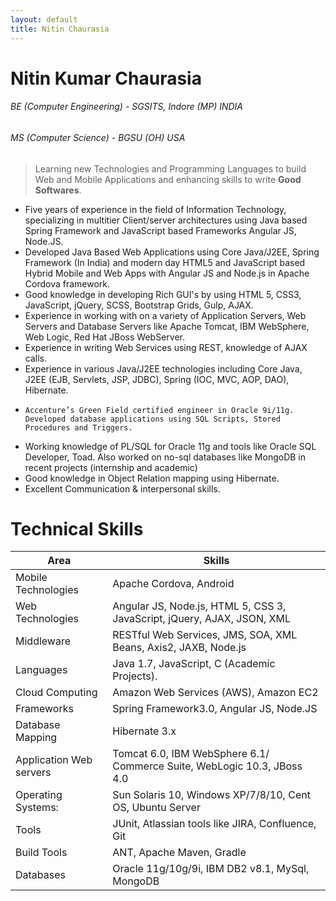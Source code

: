 ```yaml
---
layout: default
title: Nitin Chaurasia
---
```

# Nitin Kumar Chaurasia

###### BE (Computer Engineering) - SGSITS, Indore (MP) INDIA

###### MS (Computer Science) - BGSU (OH) USA

> Learning new Technologies and Programming Languages to build Web and Mobile Applications  and enhancing skills to write **Good Softwares**.

  - Five years of experience in the field of Information Technology, specializing in multitier Client/server architectures using Java based Spring Framework and JavaScript based Frameworks Angular JS, Node.JS.
  - Developed Java Based Web Applications using Core Java/J2EE, Spring Framework (In India) and modern day HTML5 and JavaScript based Hybrid Mobile and Web Apps with Angular JS and Node.js in Apache Cordova framework.
  - Good knowledge in developing Rich GUI's by using HTML 5, CSS3, JavaScript, jQuery, SCSS, Bootstrap Grids, Gulp, AJAX.
  - Experience in working with on a variety of Application Servers, Web Servers and Database Servers like Apache Tomcat, IBM WebSphere, Web Logic, Red Hat JBoss WebServer.
  - Experience in writing Web Services using REST, knowledge of AJAX calls.
  - Experience in various Java/J2EE technologies including Core Java, J2EE (EJB, Servlets, JSP, JDBC), Spring (IOC, MVC, AOP, DAO), Hibernate.
  - 	Accenture’s Green Field certified engineer in Oracle 9i/11g. Developed database applications using SQL Scripts, Stored Procedures and Triggers.
  - Working knowledge of PL/SQL for Oracle 11g and tools like Oracle SQL Developer, Toad. Also worked on no-sql databases like MongoDB in recent projects (internship and academic)
  - Good knowledge in Object Relation mapping using Hibernate.
  - Excellent Communication & interpersonal skills.

# Technical Skills

|Area   |   Skills|
|---|---|
|  Mobile Technologies |  Apache Cordova, Android|
|  Web Technologies |  Angular JS, Node.js, HTML 5, CSS 3, JavaScript, jQuery, AJAX, JSON, XML |
| Middleware   |  RESTful Web Services, JMS, SOA, XML Beans, Axis2, JAXB, Node.js |
|  Languages |  Java 1.7, JavaScript, C (Academic Projects). |
|  Cloud Computing | Amazon Web Services (AWS), Amazon EC2  |
| Frameworks  | Spring Framework3.0, Angular JS, Node.JS  |
|  Database Mapping |  Hibernate 3.x |
| Application Web servers  |  Tomcat 6.0, IBM WebSphere 6.1/ Commerce Suite, WebLogic 10.3, JBoss 4.0 |
| Operating Systems:   | Sun Solaris 10, Windows XP/7/8/10, Cent OS, Ubuntu Server  |
| Tools  | JUnit, Atlassian tools like JIRA, Confluence, Git  |
|Build Tools | ANT, Apache Maven, Gradle |
| Databases| Oracle 11g/10g/9i, IBM DB2 v8.1, MySql, MongoDB|

